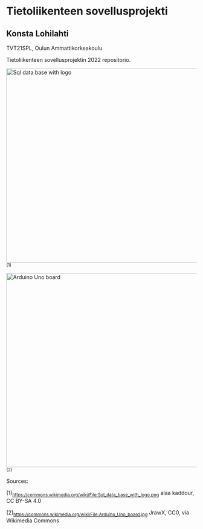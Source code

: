 # Tietoliikenteen sovellusprojekti
## Konsta Lohilahti
TVT21SPL, Oulun Ammattikorkeakoulu

Tietoliikenteen sovellusprojektin 2022 repositorio.

<a src="/constlo/TL_SvProjekti2022_loko/blob/main/systemflowchart.drawio.png?raw=true" alt="systemflowchart.drawio.png"></a>
<a title="alaa kaddour, CC BY-SA 4.0 &lt;https://creativecommons.org/licenses/by-sa/4.0&gt;, via Wikimedia Commons" href="https://commons.wikimedia.org/wiki/File:Sql_data_base_with_logo.png"><img width="512" alt="Sql data base with logo" src="https://upload.wikimedia.org/wikipedia/commons/thumb/8/87/Sql_data_base_with_logo.png/512px-Sql_data_base_with_logo.png">
</a><sub> (1)</sub>

<a title="JrawX, CC0, via Wikimedia Commons" href="https://commons.wikimedia.org/wiki/File:Arduino_Uno_board.jpg"><img width="512" alt="Arduino Uno board" src="https://upload.wikimedia.org/wikipedia/commons/thumb/d/de/Arduino_Uno_board.jpg/512px-Arduino_Uno_board.jpg"></a><sub> (2)</sub>


Sources:

(1)<sub>https://commons.wikimedia.org/wiki/File:Sql_data_base_with_logo.png</sub> alaa kaddour, CC BY-SA 4.0

(2)<sub>https://commons.wikimedia.org/wiki/File:Arduino_Uno_board.jpg</sub> JrawX, CC0, via Wikimedia Commons
